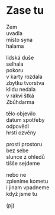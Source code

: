 Zase tu
=======

Zem  
uvadla  
místo syna  
halama

lidská duše  
selhala  
pokoru  
v karty rozdala  
zbytku tvorstva  
klidu nedala  
v rakvi štká  
Zbůhdarma

tělo objevilo  
datum spotřeby  
odpovědi  
hrstí ozvěny

prosti prostoru  
bez sebe  
slunce z ohledů  
tišše sejdeme

nebo ne  
zpleníme kometu  
i jinam vpadneme  
když jsme tu

(pj)

